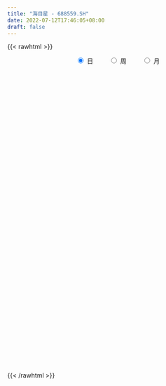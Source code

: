 ```yaml
---
title: "海目星 - 688559.SH"
date: 2022-07-12T17:46:05+08:00
draft: false
---
```

{{< rawhtml >}}
    <div style="text-align: center">
        <label style="padding: 1rem;"><input style="margin-right: .5rem" type="radio" name="period" value="D" checked onclick="period_change(this)">日</label>
        <label style="padding: 1rem;"><input style="margin-right: .5rem" type="radio" name="period" value="W" onclick="period_change(this)">周</label>
        <label style="padding: 1rem;"><input style="margin-right: .5rem" type="radio" name="period" value="M" onclick="period_change(this)">月</label>
    </div>
    <div id="chart" style="height: 700px;"></div> 
    <script type="text/javascript">
        const D_v = [331023.58,233807.2,168709.3,133094.1,109675.34,128371.54,232971.29,162898.63,172274.98,119648.95,159920.66,119898.91,85686.98,66166.18,46047.25,50195.69,43877.02,59769.18,60004.57,48493.14,50238.14,45482.8,31546.42,31267.05,38848.85,25754.62,40434.48,19551.97,17386.83,28547.56,35949.42,72055.85,62269.78,57394.04,94035.04,64672.62,48995.63,57337.78,41076.34,35884.41,26931.94,18920.48,19623.72,37570.0,27337.05,24051.75,17864.01,29975.16,27480.89,35969.05,31116.46,16134.08,15358.33,17590.92,34289.47,18653.38,93628.98,93809.79,104247.86,61051.92,40151.58,61140.1,42479.87,27779.63,43604.35,51585.42,51033.71,81971.8,71501.07,64108.94,51610.06,44885.14,46375.84,61001.93,91034.06,86694.61,90963.95,61566.8,75200.06,54474.35,64642.5,50684.48,49003.52,61023.21,34723.7,29428.75,32734.49,38413.15,23425.03,56020.06,27375.92,52328.74,26846.67,32921.66,20816.92,22896.62,19443.12,21040.9,39245.28,26057.48,19318.3,13278.14,27647.57,29142.84,20841.0,16593.69,27435.59,20419.98,19725.9,29440.09,22309.76,25069.95,20050.11,14425.6,18713.95,8378.63,19792.21,35268.82,15382.82,16402.07,16131.71,12087.07,5748.39,6501.84,8271.77,13477.61,9988.2,10946.22,7001.46,7237.73,6004.34,11714.02,7564.57,17605.28,8457.98,8778.98,8793.21,6280.7,7685.56,5963.86,10653.61,30622.83,9109.38,6786.88,9618.38,27932.48,17240.83,10111.9,15473.67,16144.86,9062.37,12127.78,9706.4,16666.21,28306.8,9711.33,16894.25,20410.95,12574.25,8017.38,7888.02,9633.59,11510.06,47359.8,88451.52,44924.3,52213.73,35433.09,21847.64,20194.15,30752.92,52430.51,97992.02,86076.24,58362.53,47662.2,41755.29,65951.6,51879.31,30564.98,29718.81,55191.91,25887.0,23278.68,21193.98,28178.23,23956.69,29400.46,38995.44,33870.59,54048.98,34643.27,41823.66,38794.8,36811.73,29249.6,32115.09,41966.31,40570.98,80893.03,104964.8,91157.41,54117.93,46646.16,61306.2,28813.28,56171.85,50581.29,40721.39,38268.32,33644.83,45431.62,71469.36,50493.99,61254.43,68721.55,61261.03,93715.04,67078.17,52339.45,75222.1,39530.6,44711.54,42327.56,37533.37,54478.87,44538.25,26556.68,27148.1,32338.6,24718.5,37182.27,36898.15,71468.62,27955.01,30447.15,47325.92,48472.44,34913.52,23981.65,34886.96,23591.37,41444.21,31298.31,37188.46,38286.51,74011.53,54285.15,34209.96,29100.76,34166.88,22652.29,21228.1,20153.44,21404.92,10201.47,28105.26,16931.06,13921.08,15467.34,17082.74,16757.05,21009.95,28442.02,38822.35,49709.01,29239.67,14378.91,10764.77,24712.82,21900.63,19608.9,13060.34,19413.24,50433.92,71283.25,29966.97,29547.51,24959.04,41022.71,42678.46,31134.63,31847.88,35013.26,33464.67,33822.89,33819.27,53514.19,48693.5,43990.81,45631.11,24791.77,24333.06,22819.25,37850.53,34425.36,23074.67,29493.68,18135.37,35828.43,36440.77,29896.84,19928.09,24570.15,22535.37,17011.03,19214.49,25988.4,51743.51,26178.63,14137.79,14675.73,14061.28,16904.03,24429.76,20756.37,17976.48,26929.93,26180.96,23295.91,32942.71,24871.73,12601.2,19320.85,24563.01,18942.41,17368.01,22452.35,24099.37,32412.19,25026.72,15469.4,16916.7,10651.25,13952.28,14104.81,14174.37,12758.4,12902.24,35177.42,19851.15,30182.39,20104.14,16565.87,23366.41,22328.34,45144.6,14750.3,12378.28,11021.07,29863.49,30851.12,36629.51,29450.81,29261.13,26055.25,20412.02,17345.21,16250.0,16392.1,22259.97,23482.74,52547.02,53513.36,55080.51,69533.35,65653.68,25752.52,38573.22,44225.82,85085.15,37034.71,34280.37,30163.95,26058.78,58255.53,28312.7,60008.21,32769.54,25241.91,28709.0,24500.05,24769.24,28970.08,40845.62,53270.67,144759.59,124082.15,56417.82,56245.76,33697.78,48856.34,47066.54,60080.15,57036.01,44595.96,37109.71,43546.89,26653.7,39239.57,48939.97,39905.43,25575.36,27446.99,46948.98,36727.99,78456.77,65310.74,31017.2,56145.79,32683.56,20507.32,27772.42,27767.54,50134.92,32580.49,65913.49,124703.09,74196.02,66816.58,53554.17,72455.48,87053.7,93683.61,46338.45,43659.44,45493.91,60526.42,42398.01,37273.68,46298.21,75067.66,48035.26,87332.81,61694.25,38097.69,35076.74,51516.56,51746.06,25086.18,41772.77,36426.66,33616.8,26228.43]
const D_histogram = [0.0,-0.507988604,-0.6907467569,-0.8097497912,-0.850714131,-0.7742231205,-0.4776633893,-0.3499112073,-0.183892279,-0.0487592488,0.0696149837,0.0983689504,-0.009276589,-0.1642035876,-0.2311417011,-0.2714412695,-0.2106264646,-0.1172228539,-0.0322731202,0.0551235949,0.0397913568,0.006094191,-0.0258740048,-0.0001405272,0.0310544449,0.0397157925,0.0056291661,-0.0209300063,-0.0068695986,0.0057637203,-0.0272070166,0.0125844542,0.100972663,0.1996405334,0.3233748548,0.4064573466,0.4689891653,0.5130169247,0.4915534664,0.4615931904,0.3834297652,0.3293312129,0.2828287301,0.2364986634,0.2125879864,0.1907347221,0.1708818653,0.1529340704,0.1227327308,0.0121260881,-0.1099213105,-0.17250249,-0.2145592711,-0.2187218644,-0.1620403253,-0.1144972447,0.0469784406,0.2253442618,0.4459141381,0.485713858,0.4824072521,0.3330935924,0.2524960141,0.1656492523,0.0937387885,0.0992019631,0.1552016519,0.3385046954,0.3780674492,0.456703501,0.4308605198,0.3590501175,0.3756079164,0.1509915116,0.2282606446,0.3682832186,0.5037209352,0.4991253203,0.3599141104,0.2078998351,-0.0410088322,-0.2290173276,-0.3742206721,-0.5364603377,-0.6511490419,-0.6347254871,-0.6133951404,-0.5376553009,-0.4573610466,-0.4463019894,-0.404172244,-0.4651088749,-0.5359750833,-0.484960348,-0.3961361973,-0.4092590097,-0.3021409815,-0.1769154718,-0.0299092528,0.0254695274,0.0357731461,-0.000666086,-0.0919327041,-0.2189519516,-0.2725161073,-0.2657619909,-0.2337134193,-0.257795739,-0.2099106651,-0.1936162756,-0.2147659724,-0.1818436801,-0.1705865092,-0.1399247498,-0.1405086517,-0.1175680372,-0.1088971073,-0.1968066847,-0.2272368603,-0.2361195343,-0.2113475439,-0.1931017655,-0.1424486013,-0.0846627717,-0.0150317644,0.0737238979,0.1753893632,0.2372975652,0.2462497931,0.2222560521,0.215377886,0.185273744,0.1736766746,0.235794707,0.2688463999,0.2755909049,0.2929446607,0.2841000414,0.2548218564,0.2366646876,0.159520008,0.0516362791,-0.0093495558,-0.0472950612,-0.0482807209,0.0608530688,0.1042362452,0.1058109476,0.1351022096,0.1141900589,0.0798781381,0.0649493724,0.0347243785,0.065978559,0.0057044163,-0.0283809811,-0.0946162359,-0.1964598865,-0.2222999929,-0.227997428,-0.2176987991,-0.1610417703,-0.1340907471,0.1315954685,0.3061359281,0.3907261894,0.4665811649,0.5280920966,0.525130195,0.4807163605,0.4530353356,0.5153945408,0.7216429927,0.9073425795,0.9598698108,0.9335585376,0.8704860381,0.6382758616,0.3503384989,0.1655743433,0.0292583545,-0.0377032063,-0.0544077032,-0.1381679182,-0.1431034484,-0.1471879042,-0.1335967455,-0.1788960846,-0.1326036425,-0.0495348647,0.1072260961,0.1855656829,0.0723764855,0.074014774,-0.0613136311,-0.1916550819,-0.1418462856,-0.0560772342,0.1161475646,0.6249148423,1.0523205689,1.5009295347,1.6276512184,1.5741763153,1.3125229166,1.0255622106,1.0915474296,1.1354036956,1.3589760644,1.39191775,1.354721511,1.0394919107,1.1978614319,1.3108278715,1.9748258704,2.3896772001,2.7590206283,1.7569940454,1.0926606005,0.3245154669,-0.0722231523,-0.4826050698,-0.913387028,-1.0195846879,-1.2545964495,-1.3943466977,-1.7612752511,-2.0022856323,-2.1388788699,-2.0416368076,-2.0580134875,-1.9939126222,-1.8398951353,-2.0354512921,-2.2022883813,-2.1101686956,-1.7913036445,-1.4252764671,-1.4132179822,-1.159029623,-1.1045485851,-0.9624277263,-0.535145389,-0.4997785886,-0.4286976695,-0.4560436014,-0.1099248813,0.186261015,0.4932729783,0.4688493182,0.6619255976,0.6274230812,0.5106458433,0.469788109,0.2912387582,0.1046442834,-0.2338029106,-0.2528459094,-0.3502775383,-0.52731183,-0.6652615215,-0.7182736189,-0.7123560518,-0.509283135,-0.1346858256,0.0121921805,0.1560315661,0.1560533835,0.1287558016,0.1460992539,0.0874342406,0.1110017814,-0.020232052,-0.0915952703,0.1408075933,0.6366169505,0.8546292787,1.0900020724,1.0725442147,1.2160904764,1.3124081986,1.161761672,0.8373212765,0.6673002403,0.3940507309,0.2418333762,0.1078109122,0.2223543758,0.1505018873,0.2313632872,0.117273448,-0.0864911443,-0.1409394525,-0.1924356724,-0.1125844896,-0.0596357728,-0.0549066864,-0.1526374534,-0.1591454616,-0.4702572571,-0.7532441819,-0.6287182112,-0.6048630845,-0.5067704353,-0.4937696192,-0.4998354771,-0.4219446061,-0.4974929259,-0.7668661419,-1.0244317141,-1.0768792422,-0.9802427029,-0.8695760308,-0.8764648478,-0.8040667175,-0.5007789685,-0.3674745679,-0.4164241786,-0.4312258414,-0.5370990718,-0.7392287072,-0.6939333877,-0.7221788007,-0.6836250755,-0.7542755615,-0.7437224492,-0.8087659402,-0.7206568377,-0.5229383661,-0.1750706296,-0.0457666297,-0.0492791607,-0.136380247,-0.091668564,-0.093471271,-0.0832774507,-0.1380229705,-0.1249876324,-0.0564653181,-0.2182806209,-0.218096635,-0.3462689582,-0.4912247633,-0.5460842703,-0.4554752077,-0.235919539,-0.0575571334,0.0079097154,0.0368183297,0.0386608907,0.299684752,0.3169516311,0.5212333022,0.7025619387,0.852015464,0.8913035143,0.8032059593,0.7037853191,0.5325904134,0.3433145262,0.1295093192,0.1901256451,0.5097542112,0.7944817056,1.0125174422,1.4060344943,1.7867890052,1.9121501451,2.024773659,2.2005813059,2.0501245183,1.9102606929,1.5489944103,1.0975502458,0.6094718888,0.6280645913,0.4748939767,0.4775595285,0.3411848033,0.1163755658,-0.1146906608,-0.4987630598,-0.6792212575,-0.7172209591,-0.4906342207,-0.2812773166,0.0645761438,-0.087718892,-0.1885958805,-0.5004159354,-0.8484686195,-1.2264934807,-1.7104585889,-1.5563653766,-1.2659798346,-0.8616626618,-0.5698159934,-0.4116036182,-0.3700333207,-0.1935858835,-0.0269241823,-0.0129174609,0.0195750574,-0.0057405355,-0.0110657726,-0.0526966643,0.1194300557,0.1009812741,0.049974265,-0.3035064206,-0.459760209,-0.5533564611,-0.6219341543,-0.6570546968,-0.4183392426,-0.2224892404,0.1671156104,0.7964801336,1.3109319404,1.4706844413,1.3976681648,1.5233762014,2.0233167738,2.3766408161,2.2490927454,2.1975895335,2.1493212401,1.8760739202,1.535679893,1.2377429329,1.08004643,0.7410008647,0.4447725188,-0.0991977878,-0.6746177226,-1.0223439172,-1.1946722202,-1.1489432165,-1.0467288896,-0.9363339058,-0.647689509,-0.5545380879,-0.7119815679,-0.9834316946]
const D_fast = [0.0,-0.634985755,-0.9904305972,-1.3118710792,-1.5655139517,-1.6825787214,-1.5054348375,-1.4651604574,-1.3451145988,-1.2221713809,-1.0863934023,-1.0330471981,-1.1430118847,-1.3389897802,-1.463713319,-1.5718732048,-1.5637150161,-1.4996171188,-1.4227356651,-1.3215580514,-1.3269424503,-1.3591160682,-1.3975527653,-1.3718544195,-1.3328958361,-1.3143055404,-1.3469848753,-1.3787765493,-1.3664335412,-1.3523592922,-1.3921317833,-1.349194199,-1.2355628244,-1.0869848207,-0.8824067856,-0.6977099571,-0.517930847,-0.3456488565,-0.2442239482,-0.1587859266,-0.1410919105,-0.1128576596,-0.0886529598,-0.0758583607,-0.0466220411,-0.0207916249,0.0020759846,0.0223617074,0.0228435504,-0.0847315702,-0.2342592964,-0.3399660985,-0.4356626973,-0.4945057568,-0.478334299,-0.4594155296,-0.2861952341,-0.0514933475,0.2805550634,0.4417832478,0.559078455,0.4930381933,0.4755646186,0.4301301698,0.3816544031,0.4119180685,0.5067181703,0.7746473876,0.9087270037,1.1015389307,1.1834110795,1.2013632065,1.3118229846,1.1249544577,1.2592887518,1.4913821304,1.7527500808,1.8729357961,1.8237031137,1.7236637972,1.4645029219,1.2192400946,0.980481582,0.684126832,0.4066508673,0.2643930504,0.132374612,0.0737006263,0.0396546189,-0.0608618213,-0.1197751368,-0.2969889865,-0.5018489657,-0.5720743174,-0.5822842161,-0.6977217809,-0.6661389981,-0.5851423562,-0.4456134505,-0.3838672884,-0.3646203832,-0.4012261369,-0.5154759309,-0.6972331664,-0.8189263489,-0.8786127301,-0.9049925134,-0.9935237679,-0.9981163603,-1.0302260396,-1.1050672296,-1.1176058573,-1.1489953136,-1.1533147417,-1.1890258065,-1.1954772013,-1.2140305483,-1.3511417968,-1.4383811875,-1.5062937451,-1.5343586406,-1.5643883037,-1.5493472898,-1.512727153,-1.4468540869,-1.3396674501,-1.194154644,-1.0729220507,-1.0024073745,-0.9708371025,-0.9238707971,-0.9076565031,-0.8758344038,-0.7547676947,-0.6545044018,-0.5788621706,-0.4882722496,-0.4260918586,-0.3916645794,-0.3506555763,-0.387920254,-0.482894913,-0.5462181369,-0.5959874077,-0.6090432476,-0.4846961906,-0.4152539529,-0.3872265136,-0.3241596992,-0.3165243353,-0.3308667215,-0.3295581441,-0.3511020433,-0.3033532231,-0.3622012618,-0.4033819044,-0.4932712182,-0.6442298404,-0.7256449451,-0.7883417371,-0.832467808,-0.8160712218,-0.8226428854,-0.5240578026,-0.2729833611,-0.0907115523,0.1017887144,0.2953226702,0.4236433174,0.4994085729,0.584986382,0.7761942224,1.1628534225,1.5753886541,1.8678833382,2.0749616993,2.2295107093,2.1568694983,1.9565167603,1.8131461905,1.6841447903,1.607757428,1.5774510052,1.4591488108,1.4184374184,1.3775559865,1.3577479589,1.2677245987,1.2808661301,1.3515511917,1.5351186766,1.6598496841,1.5647546081,1.58489659,1.4342397771,1.2559845559,1.2703317808,1.3420815236,1.5433432136,2.2083392018,2.8988250707,3.7226664201,4.2563009085,4.5963700842,4.6628474146,4.6322772613,4.9711493377,5.2988565276,5.8621729125,6.2430940356,6.5445781744,6.4892215518,6.9470564309,7.3877298384,8.5454343049,9.5577049346,10.6168035199,10.0540254484,9.6628571536,8.9758408867,8.5610464794,8.0300132945,7.3708845793,7.0097907474,6.4611298734,5.9727929508,5.1655455847,4.4239637954,3.7526508403,3.3394837007,2.8086036489,2.3742263587,2.0682700617,1.3638510819,0.6464418974,0.2110194093,0.0820585492,0.0917666099,-0.2494794009,-0.2850484474,-0.5067045557,-0.6051906285,-0.3116946385,-0.4012724852,-0.4373659836,-0.5787228158,-0.260085316,0.0826658341,0.5129960419,0.6057847114,0.9643423902,1.0866956441,1.097579867,1.17416916,1.0684294988,0.9079960947,0.5110981731,0.4288436969,0.2438426834,-0.0650195657,-0.3692846376,-0.6018651397,-0.7740365856,-0.6982844525,-0.3573585995,-0.2074325483,-0.0245852711,0.0144498921,0.0193412606,0.0732095263,0.0364030733,0.0877210594,-0.048570787,-0.1428328229,0.124771939,0.7797355338,1.2114051817,1.7192784936,1.9699566896,2.4175255703,2.8419453421,2.9817392335,2.8666291572,2.8634331811,2.6886963544,2.5969373437,2.4898676078,2.6599996653,2.6257726486,2.7644748703,2.6797033931,2.4543160147,2.3646328435,2.2650277054,2.3167327658,2.3547725394,2.3457749542,2.2098848239,2.1635904503,1.7349143405,1.2636163702,1.2309627882,1.1036021437,1.0750021841,0.9645605954,0.8335358682,0.8059405877,0.6060190364,0.144929285,-0.3687442158,-0.6904115544,-0.8388356909,-0.9455630264,-1.1715680554,-1.3001866045,-1.1220935976,-1.080657839,-1.2337134943,-1.3563216175,-1.5964696158,-1.983406428,-2.1115944554,-2.3203845686,-2.4527371123,-2.7119564886,-2.8873339887,-3.1545689647,-3.2466240716,-3.1796401916,-2.8755401125,-2.75767777,-2.7735100912,-2.8947062393,-2.8729116973,-2.898082222,-2.9087077644,-2.9979590268,-3.0161705968,-2.9617646121,-3.17815007,-3.2324902429,-3.4472298057,-3.7149918016,-3.9063723761,-3.9296321154,-3.7690563315,-3.6050832093,-3.5376389316,-3.4995257348,-3.4880179512,-3.1520729019,-3.0555681151,-2.7209781184,-2.3640089972,-2.0015516059,-1.7394376771,-1.6267337422,-1.5502080526,-1.588255355,-1.6917026107,-1.8731304878,-1.7649827506,-1.3179156318,-0.8345677109,-0.3634026138,0.3816230618,1.2090748241,1.8124735002,2.4312904288,3.1572434022,3.5193177443,3.8570190921,3.883001412,3.7059448089,3.3702344241,3.5458432745,3.5113961541,3.6334515879,3.5823730636,3.3866577176,3.1269188258,2.6181556618,2.2678921498,2.0505872084,2.1545153916,2.2935529665,2.655550463,2.4813257042,2.3332997455,1.8963757067,1.3362058677,0.6515576364,-0.260022119,-0.4950202509,-0.5211296675,-0.3322281602,-0.1828354902,-0.1275240195,-0.1784620522,-0.0504110858,0.1095195698,0.1202969259,0.1576832086,0.1309324819,0.1228408016,0.0680357438,0.2700199778,0.2768165147,0.2383030719,-0.1910542189,-0.4622480596,-0.694183427,-0.9182446587,-1.1176288754,-0.9834982319,-0.8432705398,-0.4118867863,0.4165977702,1.2587825622,1.7862061734,2.0626069381,2.569159025,3.5749287909,4.5224130372,4.9571381528,5.4550323242,5.9440943409,6.1398655011,6.1833914471,6.1948902202,6.3072053248,6.1534099758,5.9683747595,5.3996050059,4.6555306405,4.0522184666,3.5812221085,3.3397153082,3.1802474127,3.0565589201,3.1832809396,3.1377978387,2.8023589667,2.2850509163]
const D_slow = [0.0,-0.126997151,-0.2996838402,-0.502121288,-0.7147998208,-0.9083556009,-1.0277714482,-1.11524925,-1.1612223198,-1.173412132,-1.1560083861,-1.1314161485,-1.1337352957,-1.1747861926,-1.2325716179,-1.3004319353,-1.3530885514,-1.3823942649,-1.3904625449,-1.3766816462,-1.366733807,-1.3652102593,-1.3716787605,-1.3717138923,-1.363950281,-1.3540213329,-1.3526140414,-1.357846543,-1.3595639426,-1.3581230125,-1.3649247667,-1.3617786531,-1.3365354874,-1.286625354,-1.2057816404,-1.1041673037,-0.9869200124,-0.8586657812,-0.7357774146,-0.620379117,-0.5245216757,-0.4421888725,-0.37148169,-0.3123570241,-0.2592100275,-0.211526347,-0.1688058807,-0.1305723631,-0.0998891804,-0.0968576583,-0.124337986,-0.1674636085,-0.2211034262,-0.2757838923,-0.3162939737,-0.3449182849,-0.3331736747,-0.2768376093,-0.1653590747,-0.0439306102,0.0766712028,0.1599446009,0.2230686044,0.2644809175,0.2879156146,0.3127161054,0.3515165184,0.4361426922,0.5306595545,0.6448354298,0.7525505597,0.8423130891,0.9362150682,0.9739629461,1.0310281072,1.1230989119,1.2490291457,1.3738104757,1.4637890033,1.5157639621,1.5055117541,1.4482574222,1.3547022541,1.2205871697,1.0577999092,0.8991185375,0.7457697524,0.6113559271,0.4970156655,0.3854401681,0.2843971071,0.1681198884,0.0341261176,-0.0871139694,-0.1861480187,-0.2884627712,-0.3639980166,-0.4082268845,-0.4157041977,-0.4093368158,-0.4003935293,-0.4005600508,-0.4235432268,-0.4782812147,-0.5464102416,-0.6128507393,-0.6712790941,-0.7357280289,-0.7882056951,-0.836609764,-0.8903012572,-0.9357621772,-0.9784088045,-1.0133899919,-1.0485171548,-1.0779091641,-1.105133441,-1.1543351121,-1.2111443272,-1.2701742108,-1.3230110968,-1.3712865381,-1.4068986885,-1.4280643814,-1.4318223225,-1.413391348,-1.3695440072,-1.3102196159,-1.2486571676,-1.1930931546,-1.1392486831,-1.0929302471,-1.0495110785,-0.9905624017,-0.9233508017,-0.8544530755,-0.7812169103,-0.7101919,-0.6464864359,-0.587320264,-0.547440262,-0.5345311922,-0.5368685811,-0.5486923464,-0.5607625267,-0.5455492595,-0.5194901981,-0.4930374612,-0.4592619088,-0.4307143941,-0.4107448596,-0.3945075165,-0.3858264219,-0.3693317821,-0.367905678,-0.3750009233,-0.3986549823,-0.4477699539,-0.5033449521,-0.5603443091,-0.6147690089,-0.6550294515,-0.6885521383,-0.6556532711,-0.5791192891,-0.4814377418,-0.3647924505,-0.2327694264,-0.1014868776,0.0186922125,0.1319510464,0.2607996816,0.4412104298,0.6680460746,0.9080135273,1.1414031617,1.3590246713,1.5185936367,1.6061782614,1.6475718472,1.6548864358,1.6454606343,1.6318587085,1.5973167289,1.5615408668,1.5247438908,1.4913447044,1.4466206832,1.4134697726,1.4010860564,1.4278925805,1.4742840012,1.4923781226,1.5108818161,1.4955534083,1.4476396378,1.4121780664,1.3981587578,1.427195649,1.5834243596,1.8465045018,2.2217368854,2.6286496901,3.0221937689,3.350324498,3.6067150507,3.8796019081,4.163452832,4.5031968481,4.8511762856,5.1898566634,5.449729641,5.749194999,6.0769019669,6.5706084345,7.1680277345,7.8577828916,8.297031403,8.5701965531,8.6513254198,8.6332696317,8.5126183643,8.2842716073,8.0293754353,7.7157263229,7.3671396485,6.9268208357,6.4262494277,5.8915297102,5.3811205083,4.8666171364,4.3681389809,3.908165197,3.399302374,2.8487302787,2.3211881048,1.8733621937,1.5170430769,1.1637385814,0.8739811756,0.5978440293,0.3572370978,0.2234507505,0.0985061034,-0.008668314,-0.1226792144,-0.1501604347,-0.1035951809,0.0197230636,0.1369353932,0.3024167926,0.4592725629,0.5869340237,0.704381051,0.7771907405,0.8033518114,0.7449010837,0.6816896064,0.5941202218,0.4622922643,0.2959768839,0.1164084792,-0.0616805338,-0.1890013175,-0.2226727739,-0.2196247288,-0.1806168373,-0.1416034914,-0.109414541,-0.0728897275,-0.0510311674,-0.023280722,-0.028338735,-0.0512375526,-0.0160356543,0.1431185834,0.356775903,0.6292764211,0.8974124748,1.2014350939,1.5295371436,1.8199775615,2.0293078807,2.1961329407,2.2946456235,2.3551039675,2.3820566956,2.4376452895,2.4752707613,2.5331115831,2.5624299451,2.5408071591,2.5055722959,2.4574633778,2.4293172554,2.4144083122,2.4006816406,2.3625222773,2.3227359119,2.2051715976,2.0168605521,1.8596809993,1.7084652282,1.5817726194,1.4583302146,1.3333713453,1.2278851938,1.1035119623,0.9117954268,0.6556874983,0.3864676878,0.141407012,-0.0759869957,-0.2951032076,-0.496119887,-0.6213146291,-0.7131832711,-0.8172893157,-0.9250957761,-1.059370544,-1.2441777208,-1.4176610677,-1.5982057679,-1.7691120368,-1.9576809272,-2.1436115395,-2.3458030245,-2.5259672339,-2.6567018255,-2.7004694829,-2.7119111403,-2.7242309305,-2.7583259922,-2.7812431333,-2.804610951,-2.8254303137,-2.8599360563,-2.8911829644,-2.9052992939,-2.9598694492,-3.0143936079,-3.1009608475,-3.2237670383,-3.3602881059,-3.4741569078,-3.5331367925,-3.5475260759,-3.545548647,-3.5363440646,-3.5266788419,-3.4517576539,-3.3725197461,-3.2422114206,-3.0665709359,-2.8535670699,-2.6307411914,-2.4299397015,-2.2539933717,-2.1208457684,-2.0350171369,-2.002639807,-1.9551083958,-1.827669843,-1.6290494166,-1.375920056,-1.0244114325,-0.5777141811,-0.0996766449,0.4065167699,0.9566620963,1.4691932259,1.9467583991,2.3340070017,2.6083945632,2.7607625354,2.9177786832,3.0365021774,3.1558920595,3.2411882603,3.2702821518,3.2416094866,3.1169187216,2.9471134073,2.7678081675,2.6451496123,2.5748302832,2.5909743191,2.5690445961,2.521895626,2.3967916421,2.1846744873,1.8780511171,1.4504364699,1.0613451257,0.7448501671,0.5294345016,0.3869805033,0.2840795987,0.1915712685,0.1431747977,0.1364437521,0.1332143869,0.1381081512,0.1366730174,0.1339065742,0.1207324081,0.1505899221,0.1758352406,0.1883288068,0.1124522017,-0.0024878506,-0.1408269659,-0.2963105044,-0.4605741786,-0.5651589893,-0.6207812994,-0.5790023968,-0.3798823634,-0.0521493783,0.3155217321,0.6649387733,1.0457828236,1.5516120171,2.1457722211,2.7080454074,3.2574427908,3.7947731008,4.2637915809,4.6477115541,4.9571472873,5.2271588948,5.412409111,5.5236022407,5.4988027938,5.3301483631,5.0745623838,4.7758943288,4.4886585246,4.2269763023,3.9928928258,3.8309704486,3.6923359266,3.5143405346,3.2684826109]
const D_data = [['2020-09-09', 31.0, 31.96, 30.88, 36.2],['2020-09-10', 28.21, 24.0, 23.36, 29.5],['2020-09-11', 23.43, 25.69, 22.9, 26.55],['2020-09-14', 26.55, 25.01, 24.55, 26.99],['2020-09-15', 25.18, 24.8, 23.9, 25.36],['2020-09-16', 24.38, 25.6, 24.1, 25.9],['2020-09-17', 25.61, 28.73, 25.4, 30.72],['2020-09-18', 27.8, 27.28, 26.19, 28.1],['2020-09-21', 27.58, 28.18, 26.88, 29.89],['2020-09-22', 28.0, 28.35, 27.77, 29.5],['2020-09-23', 27.71, 28.67, 26.41, 29.2],['2020-09-24', 28.12, 27.85, 27.1, 28.85],['2020-09-25', 28.0, 25.8, 25.8, 28.12],['2020-09-28', 25.91, 24.26, 23.88, 25.99],['2020-09-29', 24.59, 24.43, 24.21, 24.84],['2020-09-30', 24.49, 24.09, 23.82, 25.08],['2020-10-09', 24.74, 25.03, 24.2, 25.35],['2020-10-12', 25.69, 25.53, 25.21, 26.09],['2020-10-13', 25.59, 25.65, 25.35, 26.59],['2020-10-14', 25.53, 25.96, 25.15, 26.17],['2020-10-15', 25.93, 24.71, 24.5, 26.26],['2020-10-16', 24.62, 24.17, 23.78, 24.85],['2020-10-19', 24.3, 23.81, 23.68, 24.45],['2020-10-20', 23.71, 24.31, 23.52, 24.38],['2020-10-21', 24.39, 24.35, 24.1, 24.75],['2020-10-22', 24.59, 24.01, 23.71, 24.62],['2020-10-23', 24.02, 23.23, 22.91, 24.25],['2020-10-26', 23.25, 22.96, 22.73, 23.38],['2020-10-27', 23.04, 23.23, 22.81, 23.42],['2020-10-28', 23.35, 23.09, 22.42, 23.35],['2020-10-29', 22.7, 22.26, 22.12, 22.99],['2020-10-30', 22.25, 22.99, 21.96, 24.05],['2020-11-02', 22.64, 23.8, 21.98, 24.11],['2020-11-03', 23.89, 24.37, 23.71, 24.62],['2020-11-04', 24.36, 25.32, 24.36, 26.12],['2020-11-05', 25.89, 25.5, 24.78, 25.98],['2020-11-06', 25.52, 25.84, 25.03, 25.98],['2020-11-09', 25.89, 26.16, 25.52, 26.58],['2020-11-10', 26.4, 25.69, 25.6, 26.47],['2020-11-11', 25.94, 25.73, 25.11, 26.07],['2020-11-12', 25.7, 25.09, 24.69, 25.72],['2020-11-13', 24.96, 25.25, 24.66, 25.48],['2020-11-16', 25.45, 25.26, 24.89, 25.49],['2020-11-17', 25.3, 25.17, 24.91, 26.36],['2020-11-18', 24.99, 25.4, 24.71, 25.54],['2020-11-19', 25.26, 25.43, 25.25, 26.02],['2020-11-20', 25.19, 25.46, 25.0, 25.81],['2020-11-23', 25.6, 25.49, 25.3, 26.44],['2020-11-24', 25.2, 25.3, 24.82, 25.56],['2020-11-25', 25.43, 23.95, 23.83, 25.46],['2020-11-26', 23.8, 23.12, 22.79, 24.06],['2020-11-27', 23.13, 23.23, 22.87, 23.46],['2020-11-30', 23.26, 23.02, 22.93, 23.38],['2020-12-01', 23.11, 23.16, 22.92, 23.25],['2020-12-02', 23.1, 23.87, 22.91, 24.1],['2020-12-03', 23.9, 23.88, 23.41, 23.99],['2020-12-04', 25.6, 25.8, 25.01, 26.85],['2020-12-07', 25.77, 27.0, 25.65, 27.61],['2020-12-08', 27.43, 28.85, 26.75, 29.36],['2020-12-09', 28.69, 27.65, 27.5, 29.26],['2020-12-10', 27.64, 27.6, 27.0, 28.05],['2020-12-11', 27.25, 25.7, 25.69, 27.55],['2020-12-14', 26.02, 26.2, 25.51, 26.5],['2020-12-15', 26.0, 25.87, 25.75, 26.47],['2020-12-16', 26.35, 25.77, 25.53, 27.5],['2020-12-17', 25.96, 26.68, 24.35, 27.08],['2020-12-18', 26.78, 27.63, 26.53, 27.66],['2020-12-21', 28.14, 30.13, 27.42, 31.0],['2020-12-22', 30.29, 29.29, 29.25, 31.2],['2020-12-23', 29.34, 30.52, 29.34, 31.96],['2020-12-24', 30.36, 29.81, 29.65, 31.28],['2020-12-25', 29.59, 29.4, 28.7, 29.99],['2020-12-28', 30.27, 30.78, 29.43, 31.2],['2020-12-29', 30.89, 27.54, 27.51, 31.2],['2020-12-30', 28.14, 31.22, 28.14, 32.35],['2020-12-31', 31.3, 32.99, 30.8, 33.7],['2021-01-04', 33.83, 34.2, 32.62, 35.48],['2021-01-05', 34.03, 33.39, 32.8, 34.81],['2021-01-06', 33.54, 31.86, 30.94, 33.8],['2021-01-07', 31.86, 31.35, 30.97, 33.13],['2021-01-08', 31.39, 29.33, 29.15, 31.77],['2021-01-11', 29.06, 29.01, 28.5, 30.15],['2021-01-12', 29.4, 28.6, 28.0, 29.4],['2021-01-13', 28.74, 27.37, 26.4, 29.05],['2021-01-14', 27.27, 26.9, 26.79, 27.99],['2021-01-15', 26.91, 27.9, 26.91, 28.25],['2021-01-18', 27.9, 27.68, 26.71, 28.17],['2021-01-19', 27.77, 28.26, 27.53, 29.23],['2021-01-20', 28.6, 28.42, 27.8, 28.9],['2021-01-21', 28.22, 27.5, 27.05, 28.45],['2021-01-22', 27.5, 27.74, 27.08, 28.11],['2021-01-25', 28.03, 26.08, 25.9, 28.03],['2021-01-26', 26.0, 25.21, 25.18, 26.37],['2021-01-27', 25.41, 26.27, 25.23, 27.06],['2021-01-28', 25.6, 26.75, 25.49, 27.06],['2021-01-29', 27.12, 25.32, 24.94, 27.12],['2021-02-01', 25.05, 26.75, 25.05, 26.9],['2021-02-02', 26.6, 27.36, 26.0, 27.94],['2021-02-03', 28.36, 28.23, 27.01, 28.5],['2021-02-04', 28.48, 27.57, 26.87, 28.48],['2021-02-05', 27.57, 27.15, 26.3, 27.97],['2021-02-08', 27.25, 26.45, 25.92, 27.25],['2021-02-09', 26.58, 25.32, 25.18, 26.7],['2021-02-10', 25.29, 24.09, 24.02, 25.62],['2021-02-18', 24.17, 24.25, 24.05, 24.89],['2021-02-19', 24.2, 24.58, 24.0, 24.8],['2021-02-22', 24.88, 24.71, 24.6, 25.56],['2021-02-23', 24.71, 23.73, 23.62, 24.71],['2021-02-24', 23.8, 24.4, 23.75, 24.54],['2021-02-25', 24.5, 23.9, 23.55, 24.99],['2021-02-26', 23.8, 23.13, 22.86, 23.83],['2021-03-01', 21.7, 23.55, 21.51, 23.68],['2021-03-02', 23.54, 23.12, 23.04, 23.9],['2021-03-03', 23.04, 23.21, 22.84, 23.44],['2021-03-04', 23.46, 22.64, 22.25, 23.46],['2021-03-05', 22.3, 22.74, 22.2, 22.95],['2021-03-08', 23.0, 22.4, 22.31, 23.39],['2021-03-09', 22.21, 20.69, 20.61, 22.21],['2021-03-10', 20.9, 20.75, 20.5, 21.38],['2021-03-11', 21.01, 20.55, 20.19, 21.01],['2021-03-12', 20.6, 20.65, 20.36, 21.21],['2021-03-15', 20.95, 20.33, 20.22, 20.95],['2021-03-16', 20.31, 20.59, 20.2, 20.67],['2021-03-17', 20.59, 20.68, 20.35, 20.85],['2021-03-18', 20.69, 20.93, 20.69, 21.27],['2021-03-19', 20.81, 21.42, 20.72, 21.85],['2021-03-22', 21.4, 22.0, 21.4, 22.19],['2021-03-23', 21.79, 21.92, 21.7, 22.38],['2021-03-24', 21.8, 21.46, 21.31, 22.15],['2021-03-25', 21.35, 21.02, 21.02, 21.55],['2021-03-26', 21.18, 21.16, 21.05, 21.38],['2021-03-29', 21.0, 20.77, 20.64, 21.38],['2021-03-30', 20.68, 20.88, 20.5, 21.24],['2021-03-31', 20.86, 21.96, 20.77, 22.13],['2021-04-01', 21.82, 21.92, 21.61, 22.31],['2021-04-02', 21.7, 21.79, 21.6, 22.08],['2021-04-06', 21.8, 22.1, 21.66, 22.2],['2021-04-07', 21.99, 21.92, 21.8, 22.2],['2021-04-08', 22.02, 21.68, 21.5, 22.15],['2021-04-09', 21.61, 21.8, 21.41, 21.88],['2021-04-12', 21.77, 20.88, 20.75, 21.88],['2021-04-13', 20.89, 20.0, 19.5, 20.96],['2021-04-14', 19.99, 20.07, 19.85, 20.29],['2021-04-15', 20.3, 19.99, 19.73, 20.3],['2021-04-16', 19.99, 20.23, 19.78, 20.35],['2021-04-19', 20.3, 21.83, 20.23, 22.19],['2021-04-20', 21.64, 21.41, 21.28, 22.09],['2021-04-21', 21.41, 21.02, 20.98, 21.57],['2021-04-22', 21.24, 21.48, 20.93, 21.8],['2021-04-23', 21.4, 20.91, 20.7, 21.6],['2021-04-26', 20.63, 20.61, 20.6, 21.06],['2021-04-27', 20.55, 20.72, 20.02, 21.16],['2021-04-28', 20.68, 20.39, 20.07, 20.76],['2021-04-29', 20.66, 21.15, 20.5, 21.66],['2021-04-30', 20.74, 19.9, 19.52, 21.52],['2021-05-06', 19.7, 19.91, 19.61, 20.16],['2021-05-07', 19.91, 19.13, 19.01, 19.98],['2021-05-10', 19.07, 18.05, 17.99, 19.13],['2021-05-11', 18.05, 18.42, 17.99, 19.18],['2021-05-12', 18.58, 18.33, 18.1, 18.59],['2021-05-13', 18.29, 18.28, 18.2, 18.66],['2021-05-14', 18.47, 18.8, 18.27, 18.97],['2021-05-17', 18.78, 18.44, 18.28, 18.91],['2021-05-18', 20.86, 22.13, 20.29, 22.13],['2021-05-19', 23.0, 22.27, 21.35, 23.88],['2021-05-20', 21.38, 22.05, 21.35, 22.8],['2021-05-21', 22.0, 22.66, 21.58, 23.86],['2021-05-24', 22.58, 23.21, 22.53, 24.12],['2021-05-25', 23.21, 22.96, 22.76, 23.45],['2021-05-26', 22.82, 22.71, 22.6, 23.32],['2021-05-27', 22.56, 23.11, 22.56, 23.95],['2021-05-28', 23.45, 24.75, 23.21, 25.1],['2021-05-31', 25.3, 27.83, 24.82, 29.7],['2021-06-01', 27.8, 29.37, 26.95, 30.37],['2021-06-02', 29.99, 29.21, 28.9, 30.5],['2021-06-03', 29.21, 29.2, 28.7, 29.8],['2021-06-04', 29.5, 29.4, 29.01, 29.92],['2021-06-07', 29.03, 27.29, 26.68, 29.53],['2021-06-08', 26.89, 25.8, 25.37, 27.79],['2021-06-09', 26.06, 26.25, 25.23, 26.68],['2021-06-10', 26.35, 26.3, 25.41, 26.68],['2021-06-11', 26.35, 26.85, 25.61, 28.9],['2021-06-15', 27.25, 27.45, 26.69, 27.95],['2021-06-16', 26.57, 26.49, 26.41, 28.16],['2021-06-17', 26.0, 27.35, 25.91, 27.49],['2021-06-18', 27.15, 27.44, 26.73, 27.9],['2021-06-21', 26.88, 27.79, 26.7, 27.8],['2021-06-22', 27.63, 27.05, 26.58, 28.08],['2021-06-23', 26.4, 28.28, 26.4, 28.9],['2021-06-24', 28.17, 29.22, 28.1, 30.38],['2021-06-25', 29.11, 31.02, 29.11, 31.69],['2021-06-28', 31.0, 31.0, 30.32, 32.39],['2021-06-29', 31.09, 28.82, 28.72, 31.12],['2021-06-30', 29.05, 30.23, 29.05, 31.1],['2021-07-01', 30.18, 28.37, 28.08, 30.2],['2021-07-02', 27.99, 27.82, 27.2, 28.9],['2021-07-05', 27.82, 29.93, 27.82, 30.18],['2021-07-06', 30.35, 30.87, 29.24, 31.28],['2021-07-07', 30.35, 32.88, 30.32, 33.38],['2021-07-08', 34.1, 39.46, 34.1, 39.46],['2021-07-09', 38.5, 41.9, 38.3, 43.12],['2021-07-12', 42.01, 45.86, 42.01, 48.88],['2021-07-13', 47.0, 44.99, 43.1, 47.0],['2021-07-14', 44.9, 44.62, 43.51, 47.58],['2021-07-15', 45.53, 42.77, 41.09, 46.02],['2021-07-16', 43.73, 42.4, 42.22, 44.5],['2021-07-19', 44.06, 47.61, 43.39, 48.33],['2021-07-20', 47.05, 49.1, 47.03, 50.98],['2021-07-21', 49.99, 53.7, 48.17, 54.54],['2021-07-22', 53.56, 53.78, 52.0, 54.55],['2021-07-23', 53.68, 54.71, 51.66, 55.28],['2021-07-26', 54.73, 51.99, 50.1, 55.1],['2021-07-27', 53.65, 59.2, 53.65, 62.37],['2021-07-28', 60.0, 61.22, 56.51, 62.57],['2021-07-29', 64.0, 72.46, 63.02, 73.46],['2021-07-30', 74.5, 75.0, 72.2, 76.5],['2021-08-02', 76.1, 79.7, 76.1, 86.0],['2021-08-03', 79.9, 63.76, 63.76, 80.2],['2021-08-04', 63.52, 65.82, 62.57, 66.33],['2021-08-05', 63.85, 62.43, 60.01, 64.99],['2021-08-06', 64.4, 65.26, 62.12, 71.5],['2021-08-09', 65.96, 63.9, 59.0, 66.48],['2021-08-10', 61.0, 62.0, 59.03, 64.82],['2021-08-11', 61.11, 65.0, 60.27, 67.0],['2021-08-12', 65.99, 62.67, 59.63, 65.99],['2021-08-13', 66.01, 62.86, 62.01, 67.8],['2021-08-16', 61.0, 58.39, 56.12, 62.74],['2021-08-17', 58.75, 57.76, 56.68, 59.86],['2021-08-18', 57.74, 57.26, 54.72, 58.5],['2021-08-19', 57.88, 59.21, 56.4, 60.2],['2021-08-20', 60.0, 57.09, 56.0, 60.3],['2021-08-23', 56.98, 57.26, 56.21, 58.75],['2021-08-24', 57.0, 58.03, 55.0, 59.8],['2021-08-25', 58.09, 52.5, 49.0, 58.34],['2021-08-26', 52.03, 50.62, 50.41, 53.0],['2021-08-27', 50.85, 52.3, 49.4, 52.71],['2021-08-30', 52.87, 54.99, 50.8, 56.74],['2021-08-31', 55.15, 56.39, 52.54, 59.69],['2021-09-01', 55.38, 52.03, 50.82, 57.26],['2021-09-02', 54.55, 54.9, 52.62, 55.5],['2021-09-03', 55.4, 52.43, 50.5, 55.4],['2021-09-06', 52.41, 53.3, 49.94, 54.45],['2021-09-07', 53.3, 57.86, 52.24, 60.3],['2021-09-08', 58.28, 53.81, 53.8, 58.28],['2021-09-09', 55.45, 54.18, 52.5, 58.58],['2021-09-10', 54.3, 52.7, 51.16, 54.3],['2021-09-13', 51.71, 58.0, 51.66, 58.2],['2021-09-14', 57.23, 59.13, 57.01, 62.18],['2021-09-15', 61.63, 61.17, 58.17, 61.63],['2021-09-16', 61.09, 58.18, 58.1, 61.09],['2021-09-17', 57.38, 61.85, 57.38, 63.1],['2021-09-22', 61.86, 60.0, 59.91, 63.82],['2021-09-23', 60.6, 59.09, 57.17, 60.88],['2021-09-24', 59.22, 60.1, 56.64, 61.72],['2021-09-27', 59.08, 58.19, 56.3, 61.68],['2021-09-28', 57.88, 57.37, 56.69, 58.42],['2021-09-29', 56.3, 54.1, 51.66, 57.36],['2021-09-30', 55.67, 57.04, 54.0, 57.88],['2021-10-08', 58.85, 55.59, 55.02, 60.0],['2021-10-11', 54.8, 53.57, 52.0, 55.31],['2021-10-12', 52.65, 52.78, 52.06, 55.43],['2021-10-13', 52.09, 52.8, 51.22, 53.8],['2021-10-14', 52.3, 52.84, 52.13, 54.2],['2021-10-15', 52.51, 55.37, 51.31, 55.5],['2021-10-18', 55.1, 58.8, 54.69, 59.4],['2021-10-19', 59.5, 57.28, 55.1, 61.34],['2021-10-20', 57.91, 58.07, 55.4, 58.66],['2021-10-21', 57.72, 56.76, 56.12, 58.0],['2021-10-22', 56.76, 56.44, 55.5, 57.35],['2021-10-25', 56.44, 57.07, 55.2, 58.0],['2021-10-26', 57.46, 56.09, 55.0, 58.3],['2021-10-27', 55.67, 57.1, 54.88, 57.24],['2021-10-28', 57.11, 54.9, 54.56, 57.11],['2021-10-29', 55.37, 55.05, 54.0, 56.98],['2021-11-01', 53.98, 59.31, 52.5, 60.5],['2021-11-02', 60.49, 64.91, 60.0, 65.88],['2021-11-03', 64.92, 64.0, 62.8, 66.35],['2021-11-04', 64.35, 66.3, 64.35, 67.85],['2021-11-05', 67.25, 64.7, 64.32, 67.3],['2021-11-08', 68.0, 68.13, 66.0, 70.0],['2021-11-09', 69.3, 69.4, 66.88, 71.3],['2021-11-10', 68.51, 67.39, 66.0, 69.4],['2021-11-11', 66.47, 65.0, 64.0, 67.33],['2021-11-12', 64.76, 66.5, 64.33, 69.5],['2021-11-15', 66.49, 64.75, 62.19, 66.99],['2021-11-16', 64.32, 65.7, 63.3, 66.15],['2021-11-17', 64.72, 65.63, 63.47, 67.32],['2021-11-18', 67.79, 69.17, 65.28, 71.17],['2021-11-19', 69.81, 67.45, 64.0, 70.0],['2021-11-22', 67.01, 69.9, 66.6, 70.9],['2021-11-23', 69.86, 67.87, 67.47, 72.28],['2021-11-24', 67.84, 66.26, 65.8, 68.9],['2021-11-25', 66.28, 67.7, 65.96, 68.3],['2021-11-26', 67.68, 67.67, 66.15, 68.88],['2021-11-29', 66.02, 69.62, 65.8, 70.3],['2021-11-30', 69.94, 69.92, 67.82, 70.85],['2021-12-01', 70.8, 69.77, 68.9, 71.86],['2021-12-02', 70.18, 68.49, 67.06, 71.25],['2021-12-03', 68.97, 69.56, 67.74, 70.0],['2021-12-06', 71.23, 64.95, 64.2, 71.23],['2021-12-07', 64.0, 63.5, 62.53, 65.64],['2021-12-08', 63.09, 67.9, 63.0, 68.98],['2021-12-09', 70.0, 66.8, 66.18, 70.0],['2021-12-10', 66.0, 67.85, 64.27, 68.2],['2021-12-13', 67.86, 66.9, 65.58, 67.86],['2021-12-14', 64.93, 66.48, 64.58, 67.0],['2021-12-15', 66.29, 67.54, 65.11, 68.27],['2021-12-16', 68.2, 65.42, 64.98, 69.6],['2021-12-17', 65.78, 61.69, 59.65, 66.08],['2021-12-20', 59.9, 59.8, 59.08, 61.23],['2021-12-21', 59.66, 60.76, 59.66, 61.89],['2021-12-22', 60.76, 61.96, 59.79, 62.18],['2021-12-23', 61.0, 61.96, 60.61, 62.83],['2021-12-24', 61.93, 60.04, 59.06, 62.45],['2021-12-27', 60.97, 60.48, 58.0, 61.0],['2021-12-28', 60.47, 63.79, 59.9, 64.19],['2021-12-29', 64.25, 62.4, 61.5, 64.25],['2021-12-30', 62.8, 59.92, 59.7, 62.88],['2021-12-31', 59.92, 59.71, 58.33, 61.37],['2022-01-04', 59.02, 57.71, 57.29, 61.0],['2022-01-05', 57.67, 54.99, 54.9, 58.35],['2022-01-06', 53.91, 56.9, 53.91, 57.56],['2022-01-07', 56.61, 55.24, 55.0, 58.5],['2022-01-10', 54.8, 55.3, 54.0, 55.73],['2022-01-11', 56.1, 53.0, 52.86, 56.4],['2022-01-12', 53.53, 52.96, 52.2, 53.99],['2022-01-13', 52.34, 50.92, 50.7, 53.36],['2022-01-14', 50.7, 51.94, 49.84, 52.35],['2022-01-17', 53.4, 53.22, 51.52, 53.75],['2022-01-18', 53.06, 55.92, 53.06, 56.66],['2022-01-19', 55.92, 54.0, 52.71, 55.92],['2022-01-20', 54.81, 52.25, 52.08, 54.89],['2022-01-21', 52.25, 50.49, 50.4, 53.26],['2022-01-24', 50.8, 51.54, 50.03, 52.45],['2022-01-25', 51.54, 50.6, 50.06, 52.6],['2022-01-26', 51.23, 50.3, 49.44, 51.29],['2022-01-27', 51.5, 48.87, 48.22, 51.52],['2022-01-28', 48.82, 49.09, 47.47, 50.79],['2022-02-07', 50.11, 49.52, 48.61, 50.85],['2022-02-08', 49.98, 45.85, 44.88, 50.0],['2022-02-09', 45.99, 46.84, 45.18, 47.17],['2022-02-10', 46.84, 44.22, 42.9, 47.25],['2022-02-11', 43.96, 42.48, 41.7, 44.0],['2022-02-14', 42.48, 42.18, 41.5, 43.2],['2022-02-15', 42.93, 43.21, 41.34, 43.68],['2022-02-16', 43.21, 44.89, 42.54, 45.19],['2022-02-17', 46.68, 44.83, 44.19, 46.68],['2022-02-18', 44.15, 43.55, 43.2, 44.88],['2022-02-21', 43.64, 42.86, 42.56, 44.34],['2022-02-22', 42.72, 42.13, 41.5, 42.84],['2022-02-23', 42.2, 45.73, 42.2, 46.8],['2022-02-24', 46.5, 43.19, 42.71, 46.5],['2022-02-25', 43.91, 46.0, 43.91, 47.96],['2022-02-28', 47.38, 46.8, 45.61, 47.9],['2022-03-01', 46.99, 47.5, 46.04, 48.48],['2022-03-02', 47.32, 46.94, 45.1, 47.33],['2022-03-03', 47.0, 45.53, 45.06, 47.45],['2022-03-04', 44.5, 45.15, 44.5, 46.99],['2022-03-07', 45.15, 43.7, 43.5, 45.18],['2022-03-08', 44.5, 42.55, 42.22, 44.5],['2022-03-09', 42.1, 41.05, 39.6, 42.8],['2022-03-10', 42.88, 43.92, 42.0, 44.18],['2022-03-11', 43.54, 48.21, 42.96, 48.39],['2022-03-14', 49.53, 49.69, 49.0, 51.0],['2022-03-15', 49.46, 50.73, 48.19, 51.93],['2022-03-16', 50.9, 55.39, 50.9, 55.4],['2022-03-17', 57.05, 58.5, 55.39, 60.0],['2022-03-18', 57.3, 58.11, 56.49, 59.93],['2022-03-21', 57.01, 60.2, 57.0, 61.5],['2022-03-22', 60.21, 63.57, 60.21, 63.8],['2022-03-23', 63.57, 61.43, 60.73, 67.5],['2022-03-24', 62.0, 62.61, 59.27, 62.93],['2022-03-25', 62.48, 60.17, 59.31, 63.09],['2022-03-28', 59.01, 58.25, 57.53, 60.2],['2022-03-29', 58.28, 56.31, 55.7, 58.83],['2022-03-30', 56.8, 62.29, 56.21, 62.46],['2022-03-31', 62.34, 60.64, 59.89, 63.99],['2022-04-01', 60.0, 63.01, 59.99, 65.4],['2022-04-06', 61.44, 61.69, 59.96, 62.88],['2022-04-07', 59.71, 60.25, 59.71, 63.48],['2022-04-08', 60.85, 59.4, 58.6, 62.13],['2022-04-11', 60.2, 56.02, 55.67, 60.28],['2022-04-12', 56.66, 57.0, 55.68, 59.98],['2022-04-13', 56.8, 58.04, 55.12, 60.82],['2022-04-14', 58.5, 61.77, 56.01, 62.0],['2022-04-15', 62.11, 62.8, 60.46, 63.89],['2022-04-18', 65.4, 66.3, 61.61, 69.58],['2022-04-19', 65.5, 60.94, 57.1, 67.49],['2022-04-20', 59.9, 61.15, 59.6, 62.57],['2022-04-21', 60.42, 57.46, 57.34, 63.44],['2022-04-22', 57.44, 55.0, 54.58, 57.69],['2022-04-25', 54.0, 52.11, 52.0, 56.5],['2022-04-26', 52.5, 47.5, 46.78, 54.0],['2022-04-27', 46.03, 53.47, 44.72, 54.93],['2022-04-28', 52.65, 55.38, 52.3, 57.0],['2022-04-29', 55.59, 57.93, 54.0, 59.87],['2022-05-05', 56.48, 57.9, 56.44, 60.8],['2022-05-06', 55.13, 57.1, 55.13, 59.19],['2022-05-09', 56.79, 55.9, 55.3, 57.35],['2022-05-10', 55.5, 57.98, 54.0, 59.0],['2022-05-11', 57.97, 58.72, 57.24, 62.0],['2022-05-12', 58.99, 57.3, 56.51, 59.0],['2022-05-13', 57.3, 57.68, 56.31, 58.49],['2022-05-16', 57.68, 57.0, 56.87, 59.8],['2022-05-17', 57.36, 57.18, 55.8, 57.66],['2022-05-18', 57.7, 56.59, 55.0, 57.88],['2022-05-19', 55.98, 59.67, 55.1, 61.31],['2022-05-20', 61.11, 57.81, 57.21, 61.8],['2022-05-23', 57.85, 57.3, 56.25, 58.2],['2022-05-24', 56.74, 52.33, 52.33, 57.5],['2022-05-25', 52.33, 53.12, 51.8, 54.55],['2022-05-26', 53.12, 52.81, 51.5, 53.9],['2022-05-27', 53.3, 52.18, 51.6, 54.61],['2022-05-30', 52.0, 51.75, 50.92, 52.55],['2022-05-31', 52.19, 55.23, 50.76, 55.49],['2022-06-01', 55.73, 55.53, 54.56, 57.45],['2022-06-02', 56.44, 59.44, 55.44, 59.78],['2022-06-06', 61.61, 65.53, 60.9, 71.0],['2022-06-07', 66.35, 68.01, 64.79, 69.06],['2022-06-08', 67.3, 66.53, 64.06, 68.6],['2022-06-09', 65.86, 65.07, 63.84, 67.45],['2022-06-10', 64.16, 69.0, 64.0, 71.3],['2022-06-13', 69.17, 77.0, 68.54, 77.3],['2022-06-14', 74.19, 79.51, 74.19, 81.5],['2022-06-15', 78.6, 76.3, 76.21, 80.39],['2022-06-16', 77.9, 78.98, 76.3, 80.8],['2022-06-17', 78.5, 81.0, 78.5, 81.8],['2022-06-20', 82.51, 79.5, 79.15, 83.46],['2022-06-21', 79.4, 79.0, 77.02, 80.52],['2022-06-22', 79.0, 79.6, 77.8, 82.0],['2022-06-23', 79.7, 81.78, 78.12, 83.0],['2022-06-24', 81.77, 79.65, 77.78, 84.88],['2022-06-27', 78.01, 79.72, 77.88, 81.59],['2022-06-28', 79.77, 75.26, 72.71, 80.18],['2022-06-29', 75.28, 72.29, 72.29, 77.3],['2022-06-30', 72.49, 72.7, 71.0, 75.28],['2022-07-01', 73.0, 73.3, 72.72, 75.88],['2022-07-04', 73.5, 75.41, 72.3, 77.48],['2022-07-05', 76.17, 76.26, 74.61, 78.04],['2022-07-06', 77.54, 76.73, 75.5, 79.38],['2022-07-07', 76.54, 79.97, 75.23, 80.88],['2022-07-08', 80.36, 78.61, 77.82, 81.49],['2022-07-11', 78.5, 75.3, 74.0, 78.74],['2022-07-12', 75.0, 72.51, 71.82, 76.49]]
const W_v = [733540.0800000001,767010.9,657430.48,162409.12,43877.02,263987.83,167851.42,173491.63,327367.11,180150.95,126446.53,140675.64,179521.08,360401.25,216482.98,314077.01,285106.44,346847.66,224863.66,177968.65,155810.61,125105.08,70068.55,37434.69,119331.32,86638.24,102977.63,46086.68,41177.95,54120.83,28723.33,66791.08,86903.74,75869.56,26605.58,58524.19,244459.41,160658.31,331848.28,233306.61,98537.89,180272.16,181323.06,300510.21,282040.98,219387.68,297370.95,349615.79,218581.94,155300.13,203951.2,189580.49,171808.86,225774.28,64033.83,76642.71,13921.08,98759.1,142914.71,98695.93,206190.69,181696.94,203314.52,161566.0,142979.61,146664.28,136492.8,85957.46,116273.5,93711.55,102646.63,113924.38,65641.11,118217.34,122155.52,120743.47,122524.42,130931.83,269533.42,239199.27,202799.17,86720.45,172355.66,415203.1,257635.0,80656.6,180314.03,254891.47,168126.29,176396.44,391725.34,316229.11,261563.98,270236.75,206548.23,59845.23]
const W_histogram = [0.0,0.1014700855,0.0650689264,-0.0706654168,-0.0922665869,-0.1558604269,-0.2471909403,-0.305882804,-0.1431469199,-0.0693618,-0.0039850131,-0.1030115827,0.0066677159,0.0710018798,0.2329301185,0.4367981656,0.771418769,0.7060148945,0.5340162458,0.3840538131,0.1106612756,0.0452096801,-0.1986488988,-0.3145405814,-0.4672392251,-0.5662913874,-0.7337258323,-0.7510529488,-0.737407776,-0.6465866525,-0.5502473814,-0.5550774898,-0.4782105256,-0.4609288256,-0.4655331608,-0.4544730557,-0.1657427244,0.1693107004,0.6788218148,0.8099358628,0.8955462021,1.1369215467,1.0279990498,1.8056527624,2.2274700521,3.1527533613,4.8471737322,5.0073578631,4.6545241961,3.7729629068,2.6601602513,1.7686748041,1.067543141,1.0867437303,0.8583386492,0.4011550355,-0.0736240843,-0.4558794899,-0.676740536,-0.9403138478,-0.5101512575,-0.1675242007,0.0484130104,0.1269264576,0.2214757547,0.0908712038,-0.4582046287,-0.9519246859,-1.2986582493,-1.796332403,-2.2837634213,-2.6159544647,-2.8242769232,-3.270093275,-3.3438229061,-3.0847811353,-2.8343115446,-2.3463578254,-1.2932723509,-0.4385605763,0.2977863487,0.5090413097,0.8263060814,0.4767430517,0.4112268852,0.2862885702,0.219985473,0.1646901722,-0.2487720898,-0.0418754008,0.6898804634,1.8663907613,2.4037702141,2.1878175186,2.2501389056,1.7503220405]
const W_fast = [0.0,0.1268376068,0.1067036794,-0.046697018,-0.0913648348,-0.1939237815,-0.34705203,-0.4822145947,-0.3552654406,-0.2988207707,-0.234440237,-0.3592197023,-0.2478734747,-0.1657888409,0.0543719274,0.3674395159,0.8949148115,1.0060146607,0.9675200735,0.913571094,0.6678438755,0.6136946999,0.3201738963,0.1256470684,-0.1438613815,-0.3844863907,-0.7353522937,-0.9404426474,-1.1111494186,-1.1819749582,-1.2231975324,-1.3667970133,-1.4094826805,-1.5074331869,-1.6284208123,-1.7309789711,-1.4836843209,-1.106303221,-0.427086653,-0.0934886392,0.2160082506,0.7416139819,0.8896912474,2.1187581506,3.0974429534,4.8109146028,7.7171284068,9.1291520035,9.9399493855,10.0016288229,9.5538662303,9.1045494841,8.6703036063,8.9611901281,8.9473697093,8.5904748545,8.0972897136,7.6010644355,7.2110182554,6.7123664817,7.0149912576,7.3157372642,7.5437777279,7.6540227895,7.8039410253,7.6960542753,7.0324272857,6.3007260569,5.6293279312,4.6825706768,3.6241988031,2.6380191436,1.7236274543,0.4602877838,-0.4493975739,-0.9615510869,-1.4196593824,-1.5182951195,-0.7885277327,-0.0434561023,0.76733741,1.1058526983,1.6296939904,1.3993167236,1.4366072784,1.3832411059,1.371934377,1.3578116192,0.8821563348,1.0785841736,1.9828101536,3.6259181419,4.7642401482,5.0952418323,5.7200979458,5.6578615908]
const W_slow = [0.0,0.0253675214,0.041634753,0.0239683988,0.000901752,-0.0380633547,-0.0998610897,-0.1763317907,-0.2121185207,-0.2294589707,-0.230455224,-0.2562081196,-0.2545411906,-0.2367907207,-0.1785581911,-0.0693586497,0.1234960426,0.2999997662,0.4335038276,0.5295172809,0.5571825998,0.5684850198,0.5188227951,0.4401876498,0.3233778435,0.1818049967,-0.0016264614,-0.1893896986,-0.3737416426,-0.5353883057,-0.672950151,-0.8117195235,-0.9312721549,-1.0465043613,-1.1628876515,-1.2765059154,-1.3179415965,-1.2756139214,-1.1059084677,-0.903424502,-0.6795379515,-0.3953075648,-0.1383078024,0.3131053882,0.8699729013,1.6581612416,2.8699546746,4.1217941404,5.2854251894,6.2286659161,6.893705979,7.33587468,7.6027604652,7.8744463978,8.0890310601,8.189319819,8.1709137979,8.0569439254,7.8877587914,7.6526803295,7.5251425151,7.4832614649,7.4953647175,7.5270963319,7.5824652706,7.6051830715,7.4906319144,7.2526507429,6.9279861805,6.4789030798,5.9079622245,5.2539736083,4.5479043775,3.7303810588,2.8944253322,2.1232300484,1.4146521623,0.8280627059,0.5047446182,0.3951044741,0.4695510613,0.5968113887,0.803387909,0.9225736719,1.0253803932,1.0969525358,1.151948904,1.1931214471,1.1309284246,1.1204595744,1.2929296902,1.7595273806,2.3604699341,2.9074243137,3.4699590401,3.9075395503]
const W_data = [['2020-09-11', 31.0, 25.69, 22.9, 36.2],['2020-09-18', 26.55, 27.28, 23.9, 30.72],['2020-09-25', 27.58, 25.8, 25.8, 29.89],['2020-09-30', 25.91, 24.09, 23.82, 25.99],['2020-10-09', 24.74, 25.03, 24.2, 25.35],['2020-10-16', 25.69, 24.17, 23.78, 26.59],['2020-10-23', 24.3, 23.23, 22.91, 24.75],['2020-10-30', 23.25, 22.99, 21.96, 24.05],['2020-11-06', 22.64, 25.84, 21.98, 26.12],['2020-11-13', 25.89, 25.25, 24.66, 26.58],['2020-11-20', 25.45, 25.46, 24.71, 26.36],['2020-11-27', 25.6, 23.23, 22.79, 26.44],['2020-12-04', 23.26, 25.8, 22.91, 26.85],['2020-12-11', 25.77, 25.7, 25.65, 29.36],['2020-12-18', 26.02, 27.63, 24.35, 27.66],['2020-12-25', 28.14, 29.4, 27.42, 31.96],['2020-12-31', 30.27, 32.99, 27.51, 33.7],['2021-01-08', 33.83, 29.33, 29.15, 35.48],['2021-01-15', 29.06, 27.9, 26.4, 30.15],['2021-01-22', 27.9, 27.74, 26.71, 29.23],['2021-01-29', 28.03, 25.32, 24.94, 28.03],['2021-02-05', 25.05, 27.15, 25.05, 28.5],['2021-02-10', 27.25, 24.09, 24.02, 27.25],['2021-02-19', 24.17, 24.58, 24.0, 24.89],['2021-02-26', 24.88, 23.13, 22.86, 25.56],['2021-03-05', 21.7, 22.74, 21.51, 23.9],['2021-03-12', 23.0, 20.65, 20.19, 23.39],['2021-03-19', 20.95, 21.42, 20.2, 21.85],['2021-03-26', 21.4, 21.16, 21.02, 22.38],['2021-04-02', 21.0, 21.79, 20.5, 22.31],['2021-04-09', 21.8, 21.8, 21.41, 22.2],['2021-04-16', 21.77, 20.23, 19.5, 21.88],['2021-04-23', 20.3, 20.91, 20.23, 22.19],['2021-04-30', 20.63, 19.9, 19.52, 21.66],['2021-05-07', 19.7, 19.13, 19.01, 20.16],['2021-05-14', 19.07, 18.8, 17.99, 19.18],['2021-05-21', 18.78, 22.66, 18.28, 23.88],['2021-05-28', 22.58, 24.75, 22.53, 25.1],['2021-06-04', 25.3, 29.4, 24.82, 30.5],['2021-06-11', 29.03, 26.85, 25.23, 29.53],['2021-06-18', 27.25, 27.44, 25.91, 28.16],['2021-06-25', 26.88, 31.02, 26.4, 31.69],['2021-07-02', 31.0, 27.82, 27.2, 32.39],['2021-07-09', 27.82, 41.9, 27.82, 43.12],['2021-07-16', 42.01, 42.4, 41.09, 48.88],['2021-07-23', 44.06, 54.71, 43.39, 55.28],['2021-07-30', 54.73, 75.0, 50.1, 76.5],['2021-08-06', 76.1, 65.26, 60.01, 86.0],['2021-08-13', 65.96, 62.86, 59.0, 67.8],['2021-08-20', 61.0, 57.09, 54.72, 62.74],['2021-08-27', 56.98, 52.3, 49.0, 59.8],['2021-09-03', 52.87, 52.43, 50.5, 59.69],['2021-09-10', 52.41, 52.7, 49.94, 60.3],['2021-09-17', 51.71, 61.85, 51.66, 63.1],['2021-09-24', 61.86, 60.1, 56.64, 63.82],['2021-09-30', 59.08, 57.04, 51.66, 61.68],['2021-10-08', 58.85, 55.59, 55.02, 60.0],['2021-10-15', 54.8, 55.37, 51.22, 55.5],['2021-10-22', 55.1, 56.44, 54.69, 61.34],['2021-10-29', 56.44, 55.05, 54.0, 58.3],['2021-11-05', 53.98, 64.7, 52.5, 67.85],['2021-11-12', 68.0, 66.5, 64.0, 71.3],['2021-11-19', 66.49, 67.45, 62.19, 71.17],['2021-11-26', 67.01, 67.67, 65.8, 72.28],['2021-12-03', 66.02, 69.56, 65.8, 71.86],['2021-12-10', 71.23, 67.85, 62.53, 71.23],['2021-12-17', 67.86, 61.69, 59.65, 69.6],['2021-12-24', 59.9, 60.04, 59.06, 62.83],['2021-12-31', 60.97, 59.71, 58.0, 64.25],['2022-01-07', 59.02, 55.24, 53.91, 61.0],['2022-01-14', 54.8, 51.94, 49.84, 56.4],['2022-01-21', 53.4, 50.49, 50.4, 56.66],['2022-01-28', 50.8, 49.09, 47.47, 52.6],['2022-02-11', 50.11, 42.48, 41.7, 50.85],['2022-02-18', 42.48, 43.55, 41.34, 46.68],['2022-02-25', 43.64, 46.0, 41.5, 47.96],['2022-03-04', 47.38, 45.15, 44.5, 48.48],['2022-03-11', 45.15, 48.21, 39.6, 48.39],['2022-03-18', 49.53, 58.11, 48.19, 60.0],['2022-03-25', 57.01, 60.17, 57.0, 67.5],['2022-04-01', 59.01, 63.01, 55.7, 65.4],['2022-04-08', 61.44, 59.4, 58.6, 63.48],['2022-04-15', 60.2, 62.8, 55.12, 63.89],['2022-04-22', 65.4, 55.0, 54.58, 69.58],['2022-04-29', 54.0, 57.93, 44.72, 59.87],['2022-05-06', 56.48, 57.1, 55.13, 60.8],['2022-05-13', 56.79, 57.68, 54.0, 62.0],['2022-05-20', 57.68, 57.81, 55.0, 61.8],['2022-05-27', 57.85, 52.18, 51.5, 58.2],['2022-06-02', 52.0, 59.44, 50.76, 59.78],['2022-06-10', 61.61, 69.0, 60.9, 71.3],['2022-06-17', 69.17, 81.0, 68.54, 81.8],['2022-06-24', 82.51, 79.65, 77.02, 84.88],['2022-07-01', 78.01, 73.3, 71.0, 81.59],['2022-07-08', 73.5, 78.61, 72.3, 81.49],['2022-07-15', 78.5, 72.51, 71.82, 78.74]]
const M_v = [2320390.5800000001,649207.8999999999,789998.5600000001,1340230.4300000002,905490.5800000002,351939.6400000001,313764.3700000001,275524.67,588239.51,861234.6499999999,1165371.1499999999,1023247.4200000002,632041.8100000001,354290.8200000001,825044.0400000003,556091.76,375923.6700000001,390567.14,875529.09,991922.4199999999,761890.8500000001,1303172.4200000002,301470.2]
const M_histogram = [0.0,-0.0701994302,-0.1084445743,0.5099382282,0.3805602161,0.1381358452,-0.0976563297,-0.3735060994,-0.0216129352,0.3524280966,3.4238942949,3.9724757159,4.1310784197,3.859041607,4.398519183,3.8077858268,2.5047814165,1.3495371888,1.3737690415,1.0766899436,0.5919769265,1.3009211052,1.5908774586]
const M_fast = [0.0,-0.0877492877,-0.1531055754,0.5927617841,0.558523826,0.3506334164,0.0904271592,-0.2787991354,0.0676907949,0.5298388509,4.457278623,5.9989789729,7.1903512816,7.8830748707,9.5221822425,9.883395343,9.2065862868,8.3887263563,8.7564004693,8.7284938574,8.3917750719,9.4259495269,10.1136252449]
const M_slow = [0.0,-0.0175498575,-0.0446610011,0.0828235559,0.1779636099,0.2124975712,0.1880834888,0.094706964,0.0893037302,0.1774107543,1.0333843281,2.026503257,3.0592728619,4.0240332637,5.1236630594,6.0756095162,6.7018048703,7.0391891675,7.3826314278,7.6518039137,7.7997981454,8.1250284217,8.5227477863]
const M_data = [['2020-09-30', 31.0, 24.09, 22.9, 36.2],['2020-10-30', 24.74, 22.99, 21.96, 26.59],['2020-11-30', 22.64, 23.02, 21.98, 26.58],['2020-12-31', 23.11, 32.99, 22.91, 33.7],['2021-01-29', 33.83, 25.32, 24.94, 35.48],['2021-02-26', 25.05, 23.13, 22.86, 28.5],['2021-03-31', 21.7, 21.96, 20.19, 23.9],['2021-04-30', 21.82, 19.9, 19.5, 22.31],['2021-05-31', 19.7, 27.83, 17.99, 29.7],['2021-06-30', 27.8, 30.23, 25.23, 32.39],['2021-07-30', 30.18, 75.0, 27.2, 76.5],['2021-08-31', 76.1, 56.39, 49.0, 86.0],['2021-09-30', 55.38, 57.04, 49.94, 63.82],['2021-10-29', 58.85, 55.05, 51.22, 61.34],['2021-11-30', 53.98, 69.92, 52.5, 72.28],['2021-12-31', 70.8, 59.71, 58.0, 71.86],['2022-01-28', 59.02, 49.09, 47.47, 61.0],['2022-02-28', 50.11, 46.8, 41.34, 50.85],['2022-03-31', 46.99, 60.64, 39.6, 67.5],['2022-04-29', 60.0, 57.93, 44.72, 69.58],['2022-05-31', 56.48, 55.23, 50.76, 62.0],['2022-06-30', 55.73, 72.7, 54.56, 84.88],['2022-07-29', 73.0, 72.51, 71.82, 81.49]]
        const D_a = [null,null,22.9,null,null,null,30.72,null,null,null,null,null,null,null,null,null,null,null,null,null,null,null,null,null,null,null,null,null,null,null,null,21.96,null,null,null,null,null,26.58,null,null,null,null,null,null,null,null,null,null,null,null,22.79,null,null,null,null,null,null,null,29.36,null,null,null,null,null,null,24.35,null,null,null,null,null,null,null,null,null,null,35.48,null,null,null,null,null,null,null,null,null,null,null,null,null,null,null,null,null,null,null,null,null,null,null,null,null,null,null,null,null,null,null,null,null,null,21.51,null,null,null,null,23.39,null,null,null,null,null,20.2,null,null,null,null,22.38,null,null,null,null,20.5,null,null,null,22.2,null,null,null,null,19.5,null,null,null,null,null,null,null,null,null,null,null,21.66,null,null,null,17.99,null,null,null,null,null,null,null,null,null,null,null,null,null,null,null,null,30.5,null,null,null,null,25.23,null,null,null,null,null,null,null,null,null,null,null,32.39,null,null,null,27.2,null,null,null,null,null,null,null,null,null,null,null,null,null,null,null,null,null,null,null,null,86.0,null,null,null,null,null,null,null,null,null,null,null,null,null,null,null,null,49.0,null,null,null,null,null,null,null,null,null,null,null,null,null,null,null,null,null,63.82,null,null,null,null,51.66,null,null,null,null,null,null,null,null,61.34,null,null,null,null,null,null,null,null,52.5,null,null,null,null,null,71.3,null,null,null,62.19,null,null,null,null,null,72.28,null,null,null,null,null,null,null,null,null,62.53,null,null,null,null,null,null,69.6,null,null,null,null,null,null,null,null,null,null,null,null,null,null,null,null,null,null,null,49.84,null,null,null,null,null,null,52.6,null,null,null,null,null,null,null,null,null,41.34,null,null,null,null,null,null,null,null,null,48.48,null,null,null,null,null,39.6,null,null,null,null,null,null,null,null,null,67.5,null,null,null,null,null,null,null,null,null,null,null,null,55.12,null,null,null,null,null,63.44,null,null,null,null,null,null,null,null,null,54.0,null,null,null,null,null,null,null,61.8,null,null,null,null,null,null,50.76,null,null,null,null,null,null,null,null,null,null,null,null,null,null,null,null,84.88,null,null,null,71.0,null,null,null,null,null,81.49,null,null]
const W_a = [null,null,null,null,null,null,null,21.96,null,null,null,null,null,null,null,null,null,35.48,null,null,null,null,null,null,null,null,null,null,null,null,null,null,null,null,null,17.99,null,null,null,null,null,null,null,null,null,null,null,86.0,null,null,null,null,null,null,null,null,null,51.22,null,null,null,null,null,72.28,null,null,null,null,null,null,null,null,null,null,null,null,null,39.6,null,null,null,null,null,null,null,null,null,null,null,null,null,null,84.88,null,null,null]
const M_a = [null,null,null,null,null,null,null,null,17.99,null,null,null,null,null,null,null,null,null,null,null,null,null,null]
        const D_b = [[{ coord: ['2020-09-11', 26.58] }, { coord: ['2021-03-08', 22.9] }],[{ coord: ['2021-03-16', 22.2] }, { coord: ['2021-05-10', 20.5] }],[{ coord: ['2021-06-02', 30.5] }, { coord: ['2021-07-02', 27.2] }],[{ coord: ['2021-08-02', 63.82] }, { coord: ['2022-01-25', 51.66] }],[{ coord: ['2022-02-15', 48.48] }, { coord: ['2022-03-23', 41.34] }],[{ coord: ['2022-03-23', 63.44] }, { coord: ['2022-05-31', 55.12] }]]
const W_b = [[{ coord: ['2020-10-30', 35.48] }, { coord: ['2021-08-06', 21.96] }],[{ coord: ['2021-08-06', 72.28] }, { coord: ['2022-03-11', 51.22] }]]
const M_b = []
    </script>
{{< /rawhtml >}}